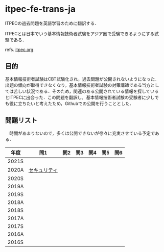 # itpec-fe-trans-ja

ITPECの過去問題を英語学習のために翻訳する．

ITPECとは日本でいう基本情報技術者試験をアジア圏で受験できるようにする試験である．

refs. [itpec.org](https://itpec.org/jp/index.html)



## 目的

基本情報技術者試験はCBT試験化され，過去問題が公開されないようになった．出題の傾向が取得できなくなり，基本情報技術者試験の対策講師である当方としては苦しい状況である．そのため，関連のある公開されている情報を探しているとITPECに出会った．この問題を翻訳し，基本情報技術者試験の受験者に少しでも役に立ちたいと考えたため，Githubでの公開を行うこととした．



## 問題リスト

　時間があまりないので，多くは公開できないが徐々に充実させている予定である．



| 年度  | 問1                              | 問2  | 問3  | 問4  | 問5  | 問6  |
| ----- | -------------------------------- | ---- | ---- | ---- | ---- | ---- |
| 2021S |                                  |      |      |      |      |      |
| 2020A | [セキュリティ](./2020A_PM_01.md) |      |      |      |      |      |
| 2020S |                                  |      |      |      |      |      |
| 2019A |                                  |      |      |      |      |      |
| 2019S |                                  |      |      |      |      |      |
| 2018A |                                  |      |      |      |      |      |
| 2018S |                                  |      |      |      |      |      |
| 2017A |                                  |      |      |      |      |      |
| 2017S |                                  |      |      |      |      |      |
| 2016A |                                  |      |      |      |      |      |
| 2016S |                                  |      |      |      |      |      |

